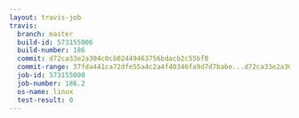 ```yaml
---
layout: travis-job
travis:
  branch: master
  build-id: 573155006
  build-number: 186
  commit: d72ca33e2a304c0cb02449463756bdacb2c55bf8
  commit-range: 37fda441ca72dfe55a4c2a4f40346fa9d7d7babe...d72ca33e2a304c0cb02449463756bdacb2c55bf8
  job-id: 573155008
  job-number: 186.2
  os-name: linux
  test-result: 0
---
```

